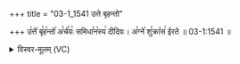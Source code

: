 +++
title = "03-1_1541 उत्ते बृहन्तो"

+++
उ꣡त्ते꣢ बृ꣣ह꣡न्तो꣢ अ꣣र्च꣡यः꣢ समिधा꣣न꣡स्य꣢ दीदिवः। अ꣡ग्ने꣢ शु꣣क्रा꣡स꣢ ईरते ॥ 03-1:1541 ॥

<details><summary>विस्वर-मूलम् (VC)</summary>

उत्ते बृहन्तो अर्चयः समिधानस्य दीदिवः । अग्ने शुक्रास ईरते ॥१५४१॥
</details>